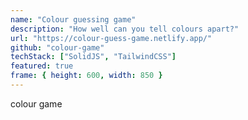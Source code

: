 ```yaml
---
name: "Colour guessing game"
description: "How well can you tell colours apart?"
url: "https://colour-guess-game.netlify.app/"
github: "colour-game"
techStack: ["SolidJS", "TailwindCSS"]
featured: true
frame: { height: 600, width: 850 }
---
```


colour game
